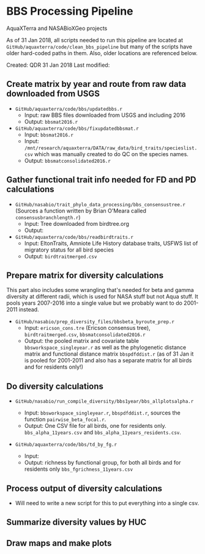 # BBS Processing Pipeline

AquaXTerra and NASABioXGeo projects

As of 31 Jan 2018, all scripts needed to run this pipeline are located at `GitHub/aquaxterra/code/clean_bbs_pipeline` but many of the scripts have older hard-coded paths in them. Also, older locations are referenced below.

Created: QDR 31 Jan 2018
Last modified:

## Create matrix by year and route from raw data downloaded from USGS

- `GitHub/aquaxterra/code/bbs/updatedbbs.r`
	- Input: raw BBS files downloaded from USGS and including 2016
	- Output: `bbsmat2016.r`
- `GitHub/aquaxterra/code/bbs/fixupdatedbbsmat.r` 
	- Input: `bbsmat2016.r`
	- Input: `/mnt/research/aquaxterra/DATA/raw_data/bird_traits/specieslist.csv` which was manually created to do QC on the species names.
	- Output: `bbsmatconsolidated2016.r`

## Gather functional trait info needed for FD and PD calculations

- `GitHub/nasabio/trait_phylo_data_processing/bbs_consensustree.r` (Sources a function written by Brian O'Meara called `consensusbranchlength.r`)
	- Input: Tree downloaded from birdtree.org
	- Output: 
- `GitHub/aquaxterra/code/bbs/readbirdtraits.r`
	- Input: EltonTraits, Amniote Life History database traits, USFWS list of migratory status for all bird species
	- Output: `birdtraitmerged.csv`

## Prepare matrix for diversity calculations

This part also includes some wrangling that's needed for beta and gamma diversity at different radii, which is used for NASA stuff but not Aqua stuff. It pools years 2007-2016 into a single value but we probably want to do 2001-2011 instead. 

- `GitHub/nasabio/prep_diversity_files/bbsbeta_byroute_prep.r`
	- Input: `ericson_cons.tre` (Ericson consensus tree), `birdtraitmerged.csv`, `bbsmatconsolidated2016.r`
	- Output: the pooled matrix and covariate table `bbsworkspace_singleyear.r` as well as the phylogenetic distance matrix and functional distance matrix `bbspdfddist.r` (as of 31 Jan it is pooled for 2001-2011 and also has a separate matrix for all birds and for residents only!)

## Do diversity calculations

- `GitHub/nasabio/run_compile_diversity/bbs1year/bbs_allplotsalpha.r`
	- Input: `bbsworkspace_singleyear.r`, `bbspdfddist.r`, sources the function `pairwise_beta_focal.r`.
	- Output: One CSV file for all birds, one for residents only. `bbs_alpha_11years.csv` and `bbs_alpha_11years_residents.csv`.
	
- `GitHub/aquaxterra/code/bbs/td_by_fg.r`
	- Input:
	- Output: richness by functional group, for both all birds and for residents only `bbs_fgrichness_11years.csv`

## Process output of diversity calculations

- Will need to write a new script for this to put everything into a single csv.

## Summarize diversity values by HUC

## Draw maps and make plots

